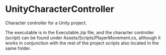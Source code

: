 # UnityCharacterController
Character controller for a Unity project.

The executable is in the Executable.zip file, and the character controller (script) can be found under Assets/Scripts/PlayerMovement.cs, although it works in conjunction with the rest of the project scripts also located in the same folder.
